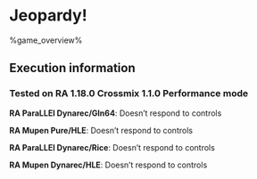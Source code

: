 # Jeopardy! 

%game_overview%

## Execution information

### Tested on RA 1.18.0 Crossmix 1.1.0 Performance mode

**RA ParaLLEl Dynarec/Gln64**: Doesn’t respond to controls

**RA Mupen Pure/HLE**: Doesn’t respond to controls

**RA ParaLLEl Dynarec/Rice**: Doesn’t respond to controls

**RA Mupen Dynarec/HLE**: Doesn’t respond to controls